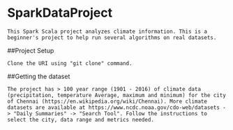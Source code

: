 # SparkDataProject

    This Spark Scala project analyzes climate information. This is a beginner's project to help run several algorithms on real datasets. 

##Project Setup

    Clone the URI using "git clone" command.

##Getting the dataset
    
    The project has > 100 year range (1901 - 2016) of climate data (precipitation, temperature Average, maximum and minimum) for the city of Chennai (https://en.wikipedia.org/wiki/Chennai). More climate datasets are available at https://www.ncdc.noaa.gov/cdo-web/datasets -> "Daily Summaries" -> "Search Tool". Follow the instructions to select the city, data range and metrics needed.
